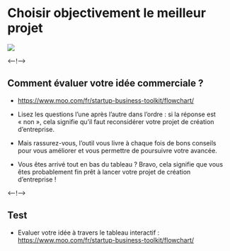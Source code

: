 # Choisir objectivement le meilleur projet

![](http://douar.tech/dt_assets/session-2/slide-1.png)

<--!-->

## Comment évaluer votre idée commerciale ?

- https://www.moo.com/fr/startup-business-toolkit/flowchart/

- Lisez les questions l’une après l’autre dans l’ordre : si la réponse est « non », cela signifie qu’il faut reconsidérer votre projet de création d’entreprise.

- Mais rassurez-vous, l’outil vous livre à chaque fois de bons conseils pour vous améliorer et vous permettre de poursuivre votre avancée.

-  Vous êtes arrivé tout en bas du tableau ? Bravo, cela signifie que vous êtes probablement fin prêt à lancer votre projet de création d’entreprise !

<--!-->

## Test

- Evaluer votre idée à travers le tableau interactif : https://www.moo.com/fr/startup-business-toolkit/flowchart/